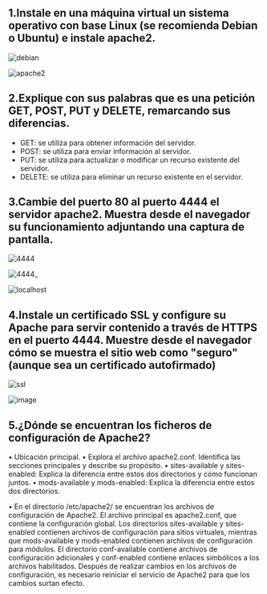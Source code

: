 ## 1.Instale en una máquina virtual un sistema operativo con base Linux (se recomienda Debian o Ubuntu) e instale apache2.

![debian](https://github.com/DRodriguezArenas/despliegue-de-aplicaciones-web/assets/144775859/440f31ec-c96e-4cde-a3fc-796a34871087)


![apache2](https://github.com/DRodriguezArenas/despliegue-de-aplicaciones-web/assets/144775859/f698ff42-d477-4f37-9548-c8d3a48ad125)


## 2.Explique con sus palabras que es una petición GET, POST, PUT y DELETE, remarcando sus diferencias. 

- GET: se utiliza para obtener información del servidor.
- POST: se utiliza para enviar información al servidor.
- PUT: se utiliza para actualizar o modificar un recurso existente del servidor.
- DELETE: se utiliza para eliminar un recurso existente en el servidor.


## 3.Cambie del puerto 80 al puerto 4444 el servidor apache2. Muestra desde el navegador su funcionamiento adjuntando una captura de pantalla. 

![4444](https://github.com/DRodriguezArenas/despliegue-de-aplicaciones-web/assets/144775859/fef380af-d8bc-4f0c-98eb-d98d4510d2f6)

![4444_](https://github.com/DRodriguezArenas/despliegue-de-aplicaciones-web/assets/144775859/879f95b5-bb94-4c92-921d-9ef1eb7d9d31)

![localhost](https://github.com/DRodriguezArenas/despliegue-de-aplicaciones-web/assets/144775859/52b33705-de53-49d3-9206-27d064941ed8)



## 4.Instale un certificado SSL y configure su Apache para servir contenido a través de HTTPS en el puerto 4444. Muestre desde el navegador cómo se muestra el sitio web como "seguro" (aunque sea un certificado autofirmado)

![ssl](https://github.com/DRodriguezArenas/despliegue-de-aplicaciones-web/assets/144775859/5a5d8783-5b71-4267-a07d-2ef80341a0c6)

![image](https://github.com/DRodriguezArenas/despliegue-de-aplicaciones-web/assets/144775859/04d5018b-0a4f-4e13-b5e5-7960f8a03000)

##  5.¿Dónde se encuentran los ficheros de configuración de Apache2?
• Ubicación principal.
• Explora el archivo apache2.conf. Identifica las secciones principales y describe
su propósito.
• sites-available y sites-enabled: Explica la diferencia entre estos dos directorios
y cómo funcionan juntos.
• mods-available y mods-enabled: Explica la diferencia entre estos dos
directorios.

• En el directorio /etc/apache2/ se encuentran los archivos de configuración de Apache2. El archivo principal es 
apache2.conf, que contiene la configuración global. 
Los directorios sites-available y sites-enabled contienen archivos de configuración 
para sitios virtuales, mientras que mods-available y mods-enabled contienen archivos de configuración para módulos. El 
directorio conf-available contiene archivos de configuración adicionales y conf-enabled contiene enlaces simbólicos a los 
archivos habilitados. Después de realizar cambios en los archivos de configuración, es necesario reiniciar el servicio de 
Apache2 para que los cambios surtan efecto.
